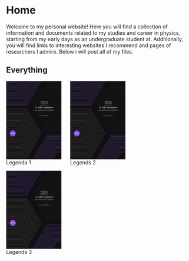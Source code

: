 # Home

Welcome to my personal website! Here you will find a collection of information and documents related to my studies and career in physics, starting from my early days as an undergraduate student at. Additionally, you will find links to  interesting websites I recommend and pages of researchers I admire. Below i will post all of my files.


## Everything

<div>
  <img src="coverpage_homework_solutions.jpeg" alt="imagem 1" style="float:left; padding-right:10px; width: 150px">
  <p>Legenda 1</p>
</div>
<div>
  <img src="coverpage_homework_solutions.jpeg" alt="imagem 2" style="float:left; padding-right:10px; width: 150px">
  <p>Legends 2</p>
</div>
<div>
  <img src="coverpage_homework_solutions.jpeg" alt="imagem 2" style="float:left; padding-right:10px; width: 150px">
  <p>Legends 3</p>
</div>
<style>
  div {
    display: inline-block;
    margin-right: 10px;
  }
</style>
